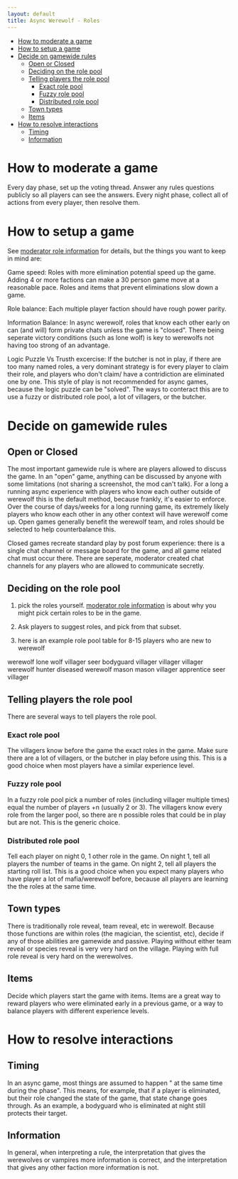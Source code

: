 ```yaml
---
layout: default
title: Async Werewolf - Roles
---
```


<!-- START doctoc generated TOC please keep comment here to allow auto update -->
<!-- DON'T EDIT THIS SECTION, INSTEAD RE-RUN doctoc TO UPDATE -->


- [How to moderate a game](#how-to-moderate-a-game)
- [How to setup a game](#how-to-setup-a-game)
- [Decide on gamewide rules](#decide-on-gamewide-rules)
  - [Open or Closed](#open-or-closed)
  - [Deciding on the role pool](#deciding-on-the-role-pool)
  - [Telling players the role pool](#telling-players-the-role-pool)
    - [Exact role pool](#exact-role-pool)
    - [Fuzzy role pool](#fuzzy-role-pool)
    - [Distributed role pool](#distributed-role-pool)
  - [Town types](#town-types)
  - [Items](#items)
- [How to resolve interactions](#how-to-resolve-interactions)
  - [Timing](#timing)
  - [Information](#information)

<!-- END doctoc generated TOC please keep comment here to allow auto update -->

# How to moderate a game 
Every day phase, set up the voting thread. 
Answer any rules questions publicly so all players can see the answers. 
Every night phase, collect all of actions from every player, then resolve them. 

# How to setup a game
See [moderator role information](/modroles) for details, but the things you want to keep in mind are:

Game speed: Roles with more elimination potential speed up the game.  Adding 4 or more factions can make a 30 person game move at a reasonable pace. Roles and items that prevent eliminations slow down a game. 

Role balance: Each multiple player faction should have rough power parity. 

Information Balance: In async werewolf, roles that know each other early on can (and will) form private chats unless the game is "closed". There being seperate victory conditions (such as lone wolf) is key to werewolfs not having too strong of an advantage. 

Logic Puzzle Vs Trusth excercise: If the butcher is not in play, if there are too many named roles, a very dominant strategy is for every player to claim their role, and players who don't claim/ have a contridiction are eliminated one by one. This style of play is not recommended for async games, because the logic puzzle can be "solved". The ways to conteract this are to use a fuzzy or distributed role pool, a lot of villagers, or the butcher.  


# Decide on gamewide rules

##  Open or Closed
The most important gamewide rule is where are players allowed to discuss the game. In an "open" game, anything can be discussed by anyone with some limitations (not sharing a screenshot, the mod can't talk). For a long a running async experience with players who know each outher outside of werewolf this is the default method, because frankly, it's easier to enforce. Over the course of days/weeks for a long running game, its extremely likely players who know each other in any other context will have werewolf come up. 
Open games generally benefit the werewolf team, and roles should be selected to help counterbalance this. 

Closed games recreate standard play by post forum experience: there is a single chat channel or message board for the game, and all game related chat must occur there. There are seperate, moderator created chat channels for any players who are allowed to communicate secretly. 



##  Deciding on the role pool

1. pick the roles yourself. [moderator role information](/modroles) is about why you might pick certain roles to be in the game. 

2. Ask players to suggest roles, and pick from that subset. 

3. here is an example role pool table for 8-15 players who are new to werewolf

werewolf
lone wolf
villager 
seer
bodyguard
villager
villager
villager 
werewolf
hunter
diseased
werewolf
mason
mason
villager
apprentice seer
villager 




##  Telling players the role pool
There are several ways to tell players the role pool. 
### Exact role pool
The villagers know before the game the exact roles in the game.  Make sure there are a lot of villagers, or the butcher in play before using this. This is a good choice when most players have a similar experience level. 
### Fuzzy role pool
In a fuzzy role pool  pick a number of roles (including villager multiple times) equal the number of players +n (usually 2 or 3). The villagers know every role from the larger pool, so there are n possible roles that could be in play but are not.   This is the generic choice. 
### Distributed role pool
Tell each player on night 0, 1 other role in the game. On night 1, tell all players the number of teams in the game. On night 2, tell all players the starting roll list. This is a good choice when you expect many players who have player a lot of mafia/werewolf before, because all players are learning the the roles at the same time. 

## Town types
There is traditionally role reveal, team reveal, etc in werewolf. Because those functions are within roles (the magician, the scientist, etc), decide if any of those abilities are gamewide and passive. 
Playing without either team reveal or species reveal is very very hard on the village. Playing with full role reveal is very hard on the werewolves. 

## Items
Decide which players start the game with items. 
Items are a great way to reward players who were eliminated early in a previous game, or a way to balance players with different experience levels. 

# How to resolve interactions
## Timing
In an async game, most things are assumed to happen " at the same time during the phase". This means, for example, that if a player is eliminated, but their role changed the state of the game, that state change goes through. 
As an example, a bodyguard who is eliminated at night still protects their target. 


## Information
In general, when interpreting a rule, the interpretation that gives the werewolves or vampires more information is correct, and the interpretation that gives any other faction more information is not. 


